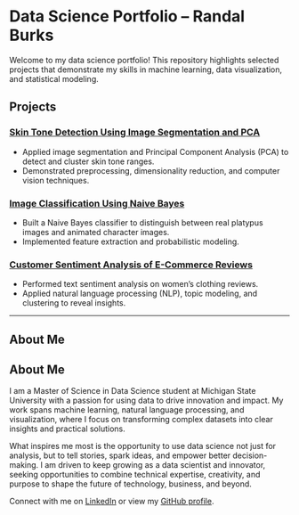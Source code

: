 # Data Science Portfolio – Randal Burks

Welcome to my data science portfolio! This repository highlights selected projects that demonstrate my skills in machine learning, data visualization, and statistical modeling.  

## Projects

### [Skin Tone Detection Using Image Segmentation and PCA](https://github.com/Randalburks/Skin-Tone-Detection-Using-Image-Segmentation-and-PCA)
- Applied image segmentation and Principal Component Analysis (PCA) to detect and cluster skin tone ranges.
- Demonstrated preprocessing, dimensionality reduction, and computer vision techniques.

### [Image Classification Using Naive Bayes](https://github.com/Randalburks/Image-Classification-Using-Naive-Bayes)
- Built a Naive Bayes classifier to distinguish between real platypus images and animated character images.
- Implemented feature extraction and probabilistic modeling.

### [Customer Sentiment Analysis of E-Commerce Reviews](https://github.com/Randalburks/Customer-Sentiment-Analysis-of-Women-s-Clothing-E-Commerce-Review-.git)
- Performed text sentiment analysis on women’s clothing reviews.
- Applied natural language processing (NLP), topic modeling, and clustering to reveal insights.


---

## About Me

## About Me

I am a Master of Science in Data Science student at Michigan State University with a passion for using data to drive innovation and impact. My work spans machine learning, natural language processing, and visualization, where I focus on transforming complex datasets into clear insights and practical solutions.  

What inspires me most is the opportunity to use data science not just for analysis, but to tell stories, spark ideas, and empower better decision-making. I am driven to keep growing as a data scientist and innovator, seeking opportunities to combine technical expertise, creativity, and purpose to shape the future of technology, business, and beyond.  
 
 
Connect with me on [LinkedIn](https://www.linkedin.com/in/randal-burks) or view my [GitHub profile](https://github.com/Randalburks).
